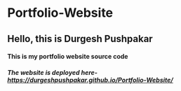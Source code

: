 # Portfolio-Website
## Hello, this is Durgesh Pushpakar 
#### This is my portfolio website source code 
##### The website is deployed here- https://durgeshpushpakar.github.io/Portfolio-Website/

